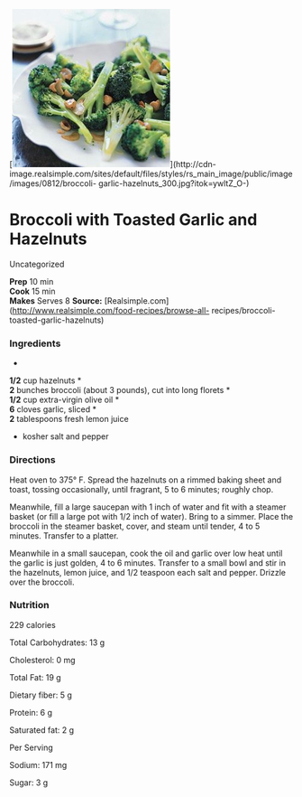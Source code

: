 ﻿

[![](./images/5b84adf7-e643-4c26-bd8d-13e9dd803d24.jpg)](http://cdn-
image.realsimple.com/sites/default/files/styles/rs_main_image/public/image/images/0812/broccoli-
garlic-hazelnuts_300.jpg?itok=ywltZ_O-)

#  Broccoli with Toasted Garlic and Hazelnuts

Uncategorized

  
**Prep** 10 min  
**Cook** 15 min  
**Makes** Serves 8
**Source:** [Realsimple.com](http://www.realsimple.com/food-recipes/browse-all-
recipes/broccoli-toasted-garlic-hazelnuts)

###  Ingredients

  *  
**1/2** cup hazelnuts
  *   
**2** bunches broccoli (about 3 pounds), cut into long florets
  *   
**1/2** cup extra-virgin olive oil
  *   
**6** cloves garlic, sliced
  *   
**2** tablespoons fresh lemon juice
  * kosher salt and pepper

###  Directions

Heat oven to 375° F. Spread the hazelnuts on a rimmed baking sheet and toast,
tossing occasionally, until fragrant, 5 to 6 minutes; roughly chop.

Meanwhile, fill a large saucepan with 1 inch of water and fit with a steamer
basket (or fill a large pot with 1/2 inch of water). Bring to a simmer. Place
the broccoli in the steamer basket, cover, and steam until tender, 4 to 5
minutes. Transfer to a platter.

Meanwhile in a small saucepan, cook the oil and garlic over low heat until the
garlic is just golden, 4 to 6 minutes. Transfer to a small bowl and stir in
the hazelnuts, lemon juice, and 1/2 teaspoon each salt and pepper. Drizzle
over the broccoli.

###  Nutrition

229 calories

Total Carbohydrates: 13 g

Cholesterol: 0 mg

Total Fat: 19 g

Dietary fiber: 5 g

Protein: 6 g

Saturated fat: 2 g

Per Serving

Sodium: 171 mg

Sugar: 3 g

